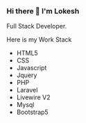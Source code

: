 ### Hi there 👋 I'm Lokesh
Full Stack Developer.

Here is my Work Stack
<ul>
<li>HTML5</li>
<li>CSS</li>
<li>Javascript</li>
<li>Jquery</li>
<li>PHP</li>
<li>Laravel</li>
<li>Livewire V2</li>
<li>Mysql</li>
<li>Bootstrap5</li>
</ul>
